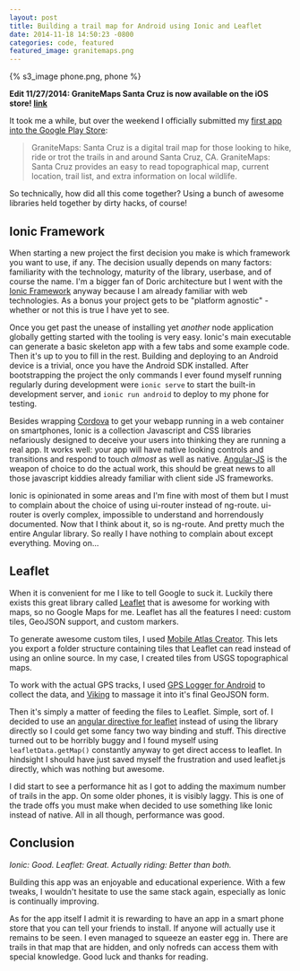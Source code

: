 ```yaml
---
layout: post
title: Building a trail map for Android using Ionic and Leaflet
date: 2014-11-18 14:50:23 -0800
categories: code, featured
featured_image: granitemaps.png
---
```


{% s3_image phone.png, phone %}

__Edit 11/27/2014: GraniteMaps Santa Cruz is now available on the iOS store! [link](https://itunes.apple.com/us/app/granitemaps-santa-cruz/id944142392?mt=8&uo=4)__

It took me a while, but over the weekend I officially submitted my [first app into the Google Play Store](https://play.google.com/store/apps/details?id=com.ionicframework.gmsantacruz735722):

>GraniteMaps: Santa Cruz is a digital trail map for those looking to hike, ride or trot the trails in and around Santa Cruz, CA. GraniteMaps: Santa Cruz provides an easy to read topographical map, current location, trail list, and extra information on local wildlife.

So technically, how did all this come together? Using a bunch of awesome libraries held together by dirty hacks, of course!

Ionic Framework
---------------

When starting a new project the first decision you make is which framework you want to use, if any. The decision usually depends on many factors:
familiarity with the technology, maturity of the library, userbase, and of course the name. I'm a bigger fan of Doric architecture but I went with the [Ionic Framework](http://ionicframework.com/) anyway because I am already familiar with web technologies. As a bonus your project gets to be "platform agnostic" - whether or not this is true I have yet to see.

Once you get past the unease of installing yet *another* node application globally getting started with the tooling is very easy. Ionic's main executable can generate a basic skeleton app with a few tabs and some example code. Then it's up to you to fill in the rest. Building and deploying to an Android device is a trivial, once you have the Android SDK installed. After bootstrapping the project the only commands I ever found myself running regularly during development were `ionic serve` to start the built-in development server, and `ionic run android` to deploy to my phone for testing.

Besides wrapping [Cordova](http://cordova.apache.org/) to get your webapp running in a web container on smartphones, Ionic is a collection Javascript and CSS libraries nefariously designed to deceive your users into thinking they are running a real app. It works well: your app will have native looking controls and transitions and respond to touch *almost* as well as native. [Angular-JS](http://angularjs.org) is the weapon of choice to do the actual work, this should be great news to all those javascript kiddies already familiar with client side JS frameworks.

Ionic is opinionated in some areas and I'm fine with most of them but I must to complain about the choice of using ui-router instead of ng-route. ui-router is overly complex, impossible to understand and horrendously documented. Now that I think about it, so is  ng-route. And pretty much the entire Angular library. So really I have nothing to complain about except everything. Moving on...

Leaflet
-------

When it is convenient for me I like to tell Google to suck it. Luckily there exists this great library called [Leaflet](http://leafletjs.com) that is awesome for working with maps, so no Google Maps for me. Leaflet has all the features I need: custom tiles, GeoJSON support, and custom markers.

To generate awesome custom tiles, I used [Mobile Atlas Creator](http://mobac.sourceforge.net/). This lets you export a folder structure containing tiles that Leaflet can read instead of using an online source. In my case, I created tiles from USGS topographical maps.

To work with the actual GPS tracks, I used [GPS Logger for Android](https://play.google.com/store/apps/details?id=com.mendhak.gpslogger&hl=en) to collect the data, and [Viking](http://sourceforge.net/projects/viking/) to massage it into it's final GeoJSON form.

Then it's simply a matter of feeding the files to Leaflet. Simple, sort of. I decided to use an [angular directive for leaflet](http://tombatossals.github.io/angular-leaflet-directive/#!/) instead of using the library directly so I could get some fancy two way binding and stuff. This directive turned out to be horribly buggy and I found myself using `leafletData.getMap()` constantly anyway to get direct access to leaflet. In hindsight I should have just saved myself the frustration and used leaflet.js directly, which was nothing but awesome.

I did start to see a performance hit as I got to adding the maximum number of trails in the app. On some older phones, it is visibly laggy. This is one of the trade offs you must make when decided to use something like Ionic instead of native. All in all though, performance was good.

Conclusion
----------

_Ionic: Good. Leaflet: Great. Actually riding: Better than both._

Building this app was an enjoyable and educational experience. With a few tweaks, I wouldn't hesitate to use the same stack again, especially as Ionic is continually improving.

As for the app itself I admit it is rewarding to have an app in a smart phone store that you can tell your friends to install. If anyone will actually use it remains to be seen. I even managed to squeeze an easter egg in. There are trails in that map that are hidden, and only nofreds can access them with special knowledge. Good luck and thanks for reading.










